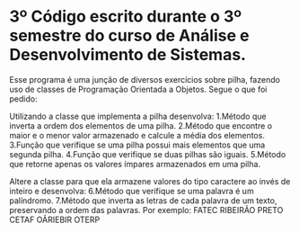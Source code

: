 # 3º Código escrito durante o 3º semestre do curso de Análise e Desenvolvimento de Sistemas.
Esse programa é uma junção de diversos exercícios sobre pilha, fazendo uso de classes de Programação Orientada a Objetos. Segue o que foi pedido:

Utilizando a classe que implementa a pilha desenvolva:
1.Método que inverta a ordem dos elementos de uma pilha.
2.Método que encontre o maior e o menor valor armazenado e calcule a média dos elementos.
3.Função que verifique se uma pilha possui mais elementos que uma segunda pilha.
4.Função que verifique se duas pilhas são iguais.
5.Método que retorne apenas os valores ímpares armazenados em uma pilha.

Altere a classe para que ela armazene valores do tipo caractere ao invés de inteiro e desenvolva:
6.Método que verifique se uma palavra é um palíndromo.
7.Método que inverta as letras de cada palavra de um texto, preservando a ordem das palavras. Por exemplo:
FATEC RIBEIRÃO PRETO
CETAF OÃRIEBIR OTERP
